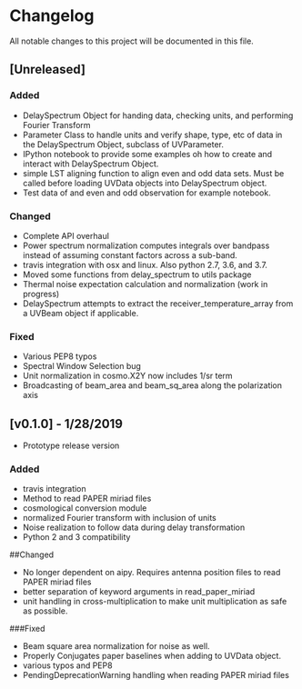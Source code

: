# Changelog
All notable changes to this project will be documented in this file.

## [Unreleased]
### Added
- DelaySpectrum Object for handing data, checking units, and performing Fourier Transform
- Parameter Class to handle units and verify shape, type, etc of data in the DelaySpectrum Object, subclass of UVParameter.
- IPython notebook to provide some examples oh how to create and interact with DelaySpectrum Object.
- simple LST aligning function to align even and odd data sets. Must be called before loading UVData objects into DelaySpectrum object.
- Test data of and even and odd observation for example notebook.

### Changed
- Complete API overhaul
- Power spectrum normalization computes integrals over bandpass instead of assuming constant factors across a sub-band.
- travis integration with osx and linux. Also python 2.7, 3.6, and 3.7.
- Moved some functions from delay_spectrum to utils package
- Thermal noise expectation calculation and normalization (work in progress)
- DelaySpectrum attempts to extract the receiver_temperature_array from a UVBeam object if applicable.

### Fixed
- Various PEP8 typos
- Spectral Window Selection bug
- Unit normalization in cosmo.X2Y now includes 1/sr term
- Broadcasting of beam_area and beam_sq_area along the polarization axis

## [v0.1.0] - 1/28/2019
- Prototype release version
### Added
- travis integration
- Method to read PAPER miriad files
- cosmological conversion module
- normalized Fourier transform with inclusion of units
- Noise realization to follow data during delay transformation
- Python 2 and 3 compatibility

##Changed
- No longer dependent on aipy. Requires antenna position files to read PAPER miriad files
- better separation of keyword arguments in read_paper_miriad
- unit handling in cross-multiplication to make unit multiplication as safe as possible.

###Fixed
- Beam square area normalization for noise as well.
- Properly Conjugates paper baselines when adding to UVData object.
- various typos and PEP8
- PendingDeprecationWarning handling when reading PAPER miriad files
